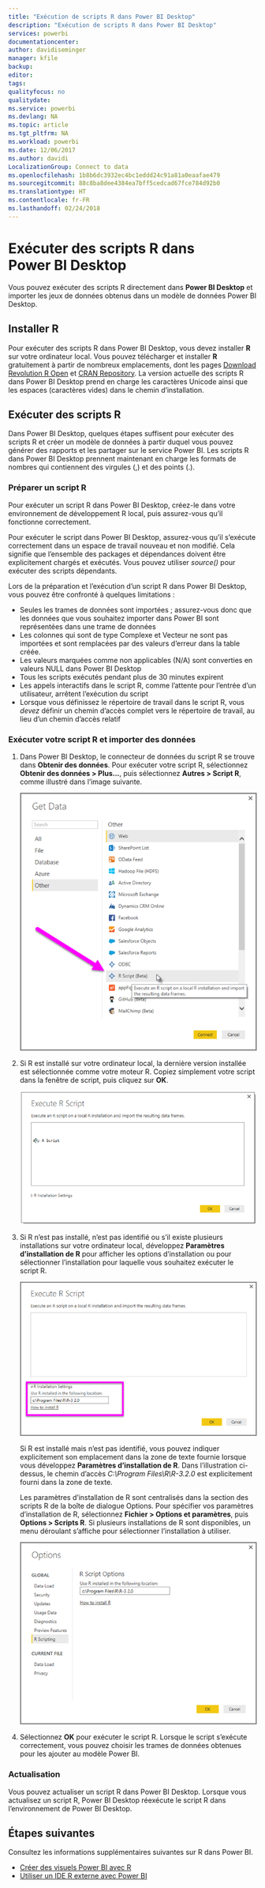 ```yaml
---
title: "Exécution de scripts R dans Power BI Desktop"
description: "Exécution de scripts R dans Power BI Desktop"
services: powerbi
documentationcenter: 
author: davidiseminger
manager: kfile
backup: 
editor: 
tags: 
qualityfocus: no
qualitydate: 
ms.service: powerbi
ms.devlang: NA
ms.topic: article
ms.tgt_pltfrm: NA
ms.workload: powerbi
ms.date: 12/06/2017
ms.author: davidi
LocalizationGroup: Connect to data
ms.openlocfilehash: 1b8b6dc3932ec4bc1eddd24c91a81a0eaafae479
ms.sourcegitcommit: 88c8ba8dee4384ea7bff5cedcad67fce784d92b0
ms.translationtype: HT
ms.contentlocale: fr-FR
ms.lasthandoff: 02/24/2018
---
```

# <a name="run-r-scripts-in-power-bi-desktop"></a>Exécuter des scripts R dans Power BI Desktop
Vous pouvez exécuter des scripts R directement dans **Power BI Desktop** et importer les jeux de données obtenus dans un modèle de données Power BI Desktop.

## <a name="install-r"></a>Installer R
Pour exécuter des scripts R dans Power BI Desktop, vous devez installer **R** sur votre ordinateur local. Vous pouvez télécharger et installer **R** gratuitement à partir de nombreux emplacements, dont les pages [Download Revolution R Open](https://mran.revolutionanalytics.com/download/) et [CRAN Repository](https://cran.r-project.org/bin/windows/base/). La version actuelle des scripts R dans Power BI Desktop prend en charge les caractères Unicode ainsi que les espaces (caractères vides) dans le chemin d’installation.

## <a name="run-r-scripts"></a>Exécuter des scripts R
Dans Power BI Desktop, quelques étapes suffisent pour exécuter des scripts R et créer un modèle de données à partir duquel vous pouvez générer des rapports et les partager sur le service Power BI. Les scripts R dans Power BI Desktop prennent maintenant en charge les formats de nombres qui contiennent des virgules (,) et des points (.).

### <a name="prepare-an-r-script"></a>Préparer un script R
Pour exécuter un script R dans Power BI Desktop, créez-le dans votre environnement de développement R local, puis assurez-vous qu’il fonctionne correctement.

Pour exécuter le script dans Power BI Desktop, assurez-vous qu’il s’exécute correctement dans un espace de travail nouveau et non modifié. Cela signifie que l’ensemble des packages et dépendances doivent être explicitement chargés et exécutés. Vous pouvez utiliser *source()* pour exécuter des scripts dépendants.

Lors de la préparation et l’exécution d’un script R dans Power BI Desktop, vous pouvez être confronté à quelques limitations :

* Seules les trames de données sont importées ; assurez-vous donc que les données que vous souhaitez importer dans Power BI sont représentées dans une trame de données
* Les colonnes qui sont de type Complexe et Vecteur ne sont pas importées et sont remplacées par des valeurs d’erreur dans la table créée.
* Les valeurs marquées comme non applicables (N/A) sont converties en valeurs NULL dans Power BI Desktop
* Tous les scripts exécutés pendant plus de 30 minutes expirent
* Les appels interactifs dans le script R, comme l’attente pour l’entrée d’un utilisateur, arrêtent l’exécution du script
* Lorsque vous définissez le répertoire de travail dans le script R, vous *devez* définir un chemin d’accès complet vers le répertoire de travail, au lieu d’un chemin d’accès relatif

### <a name="run-your-r-script-and-import-data"></a>Exécuter votre script R et importer des données
1. Dans Power BI Desktop, le connecteur de données du script R se trouve dans **Obtenir des données**. Pour exécuter votre script R, sélectionnez **Obtenir des données &gt; Plus...**, puis sélectionnez **Autres &gt; Script R**, comme illustré dans l’image suivante.
   
   ![](media/desktop-r-scripts/r-scripts-1.png)
2. Si R est installé sur votre ordinateur local, la dernière version installée est sélectionnée comme votre moteur R. Copiez simplement votre script dans la fenêtre de script, puis cliquez sur **OK**.
   
   ![](media/desktop-r-scripts/r-scripts-2.png)
3. Si R n’est pas installé, n’est pas identifié ou s’il existe plusieurs installations sur votre ordinateur local, développez **Paramètres d’installation de R** pour afficher les options d’installation ou pour sélectionner l’installation pour laquelle vous souhaitez exécuter le script R.
   
   ![](media/desktop-r-scripts/r-scripts-3.png)
   
   Si R est installé mais n’est pas identifié, vous pouvez indiquer explicitement son emplacement dans la zone de texte fournie lorsque vous développez **Paramètres d’installation de R**. Dans l’illustration ci-dessus, le chemin d’accès *C:\Program Files\R\R-3.2.0* est explicitement fourni dans la zone de texte.
   
   Les paramètres d’installation de R sont centralisés dans la section des scripts R de la boîte de dialogue Options. Pour spécifier vos paramètres d’installation de R, sélectionnez **Fichier > Options et paramètres**, puis **Options > Scripts R**. Si plusieurs installations de R sont disponibles, un menu déroulant s’affiche pour sélectionner l’installation à utiliser.
   
   ![](media/desktop-r-scripts/r-scripts-4.png)
4. Sélectionnez **OK** pour exécuter le script R. Lorsque le script s’exécute correctement, vous pouvez choisir les trames de données obtenues pour les ajouter au modèle Power BI.

### <a name="refresh"></a>Actualisation
Vous pouvez actualiser un script R dans Power BI Desktop. Lorsque vous actualisez un script R, Power BI Desktop réexécute le script R dans l’environnement de Power BI Desktop.

## <a name="next-steps"></a>Étapes suivantes
Consultez les informations supplémentaires suivantes sur R dans Power BI.

* [Créer des visuels Power BI avec R](desktop-r-visuals.md)
* [Utiliser un IDE R externe avec Power BI](desktop-r-ide.md)


